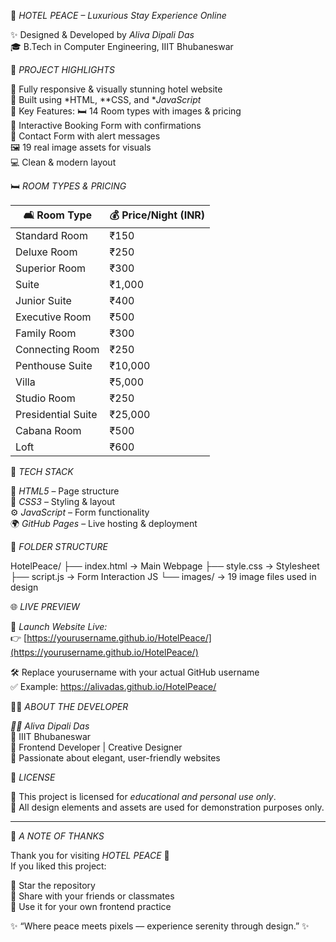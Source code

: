 🏨 *HOTEL PEACE – Luxurious Stay Experience Online*

✨ Designed & Developed by *Aliva Dipali Das*  
🎓 B.Tech in Computer Engineering, IIIT Bhubaneswar


💫 *PROJECT HIGHLIGHTS*

🔹 Fully responsive & visually stunning hotel website  
🔹 Built using *HTML, **CSS, and **JavaScript*  
🔹 Key Features:
  🛏 14 Room types with images & pricing  
  📆 Interactive Booking Form with confirmations  
  💬 Contact Form with alert messages  
  🖼 19 real image assets for visuals  
  💻 Clean & modern layout


🛏 *ROOM TYPES & PRICING*

| 🛋 Room Type            | 💰 Price/Night (INR) |
|--------------------------|----------------------|
| Standard Room            | ₹150                |
| Deluxe Room              | ₹250                |
| Superior Room            | ₹300                |
| Suite                    | ₹1,000              |
| Junior Suite             | ₹400                |
| Executive Room           | ₹500                |
| Family Room              | ₹300                |
| Connecting Room          | ₹250                |
| Penthouse Suite          | ₹10,000             |
| Villa                    | ₹5,000              |
| Studio Room              | ₹250                |
| Presidential Suite       | ₹25,000             |
| Cabana Room              | ₹500                |
| Loft                     | ₹600                |


🧰 *TECH STACK*

  🧱 *HTML5* – Page structure  
  🎨 *CSS3* – Styling & layout  
  ⚙ *JavaScript* – Form functionality  
  🌍 *GitHub Pages* – Live hosting & deployment


📁 *FOLDER STRUCTURE*

HotelPeace/
├── index.html           → Main Webpage
├── style.css            → Stylesheet
├── script.js            → Form Interaction JS
└── images/              → 19 image files used in design


🌐 *LIVE PREVIEW*

🚀 *Launch Website Live:*  
👉 [https://yourusername.github.io/HotelPeace/](https://yourusername.github.io/HotelPeace/)

🛠 Replace yourusername with your actual GitHub username  
✅ Example: https://alivadas.github.io/HotelPeace/


👩‍💻 *ABOUT THE DEVELOPER*

*👩‍🎓 Aliva Dipali Das*  
🏫 IIIT Bhubaneswar  
💼 Frontend Developer | Creative Designer  
💖 Passionate about elegant, user-friendly websites


📜 *LICENSE*

📘 This project is licensed for *educational and personal use only*.  
🎨 All design elements and assets are used for demonstration purposes only.

---

🙏 *A NOTE OF THANKS*

Thank you for visiting *HOTEL PEACE* 💖  
If you liked this project:

  🌟 Star the repository  
  🔗 Share with your friends or classmates  
  🧪 Use it for your own frontend practice

  ✨ “Where peace meets pixels — experience serenity through design.” ✨

